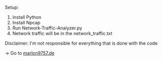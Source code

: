 Setup:
1. Install Python
2. Install Npcap
3. Run Network-Traffic-Analyzer.py
4. Network traffic will be in the network_traffic.txt

Disclaimer: I'm not responsible for everything that is done with the code

-> Go to <a href="https://marlon9757.de">marlon9757.de</a>
